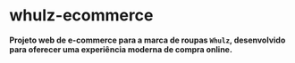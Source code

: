 # whulz-ecommerce

**Projeto web de e-commerce para a marca de roupas `Whulz`, desenvolvido para oferecer uma experiência moderna de compra online.**
